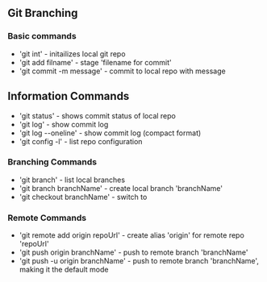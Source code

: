 ## Git Branching


### Basic commands


* 'git int' - initailizes local git repo
* 'git add filname' - stage 'filename for commit'
* 'git commit -m message' - commit to local repo with message 


## Information Commands
* 'git status' - shows commit status of local repo
* 'git log' - show commit log
* 'git log --oneline' - show commit log (compact format)
* 'git config -l' - list repo configuration


### Branching Commands
* 'git branch' - list local branches
* 'git branch branchName' - create local branch 'branchName'
* 'git checkout branchName' - switch to 

### Remote Commands 
* 'git remote add origin repoUrl' - create alias 'origin' for remote repo 'repoUrl'
* 'git push origin branchName' - push to remote branch 'branchName'
* 'git push -u origin branchName' - push to remote branch 'branchName', making it the default mode
